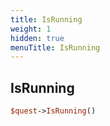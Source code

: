 ```yaml
---
title: IsRunning
weight: 1
hidden: true
menuTitle: IsRunning
---
```

## IsRunning
```perl
$quest->IsRunning()
```